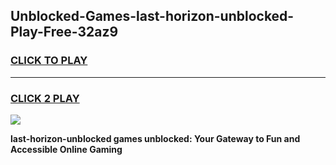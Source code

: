 
## Unblocked-Games-last-horizon-unblocked-Play-Free-32az9
<h3>
<a href="https://premium76.site?title=last-horizon-unblocked&ref=10A">CLICK TO PLAY</a></h3>
<hr>

<h3>
<a href="https://premium76.site?title=last-horizon-unblocked&ref=10A">CLICK 2 PLAY</a>
  
</h3>

<a href="https://premium76.site?title=last-horizon-unblocked&ref=10A"><img src="https://clearcache.store/games.png"></a>


**last-horizon-unblocked games unblocked: Your Gateway to Fun and Accessible Online Gaming**
